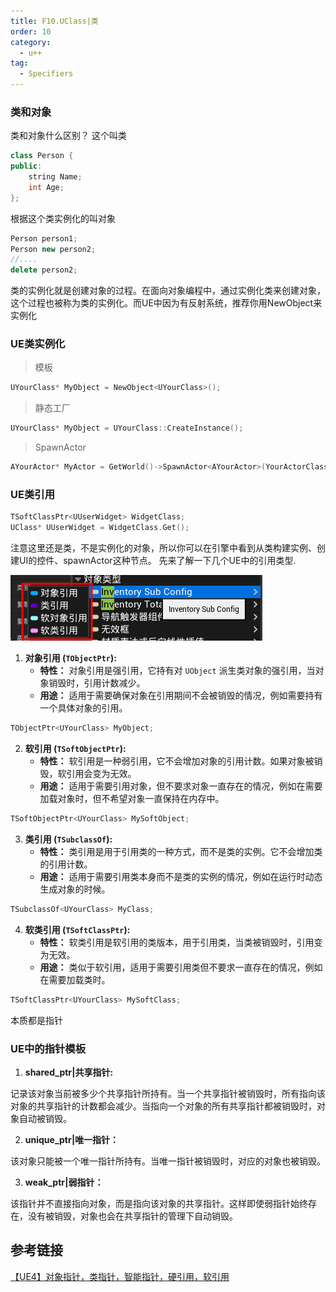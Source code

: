 ```yaml
---
title: F10.UClass|类
order: 10
category:
  - u++
tag:
  - Specifiers
---
```


### 类和对象

<chatmessage avatar="../../assets/emoji/hx.png" :avatarWidth="40" >
类和对象什么区别？
</chatmessage>

<chatmessage avatar="../../assets/emoji/dsyj.png" :avatarWidth="40" alignLeft>
这个叫类
</chatmessage>

```cpp
class Person {
public:
    string Name;
    int Age;
};
```
<chatmessage avatar="../../assets/emoji/dsyj.png" :avatarWidth="40" alignLeft>
根据这个类实例化的叫对象
</chatmessage>

```cpp
Person person1;
Person new person2;
//....
delete person2;
```
<chatmessage avatar="../../assets/emoji/ybk.png" :avatarWidth="40" alignLeft>
类的实例化就是创建对象的过程。在面向对象编程中，通过实例化类来创建对象，这个过程也被称为类的实例化。而UE中因为有反射系统，推荐你用NewObject来实例化
</chatmessage>

### UE类实例化

>模板
```cpp
UYourClass* MyObject = NewObject<UYourClass>();
```

>静态工厂

```cpp
UYourClass* MyObject = UYourClass::CreateInstance();
```

>SpawnActor

```cpp
AYourActor* MyActor = GetWorld()->SpawnActor<AYourActor>(YourActorClass, SpawnLocation, SpawnRotation);
```
### UE类引用

```cpp
TSoftClassPtr<UUserWidget> WidgetClass;
UClass* UUserWidget = WidgetClass.Get();
```
<chatmessage avatar="../../assets/emoji/ybk.png" :avatarWidth="40" alignLeft>
注意这里还是类，不是实例化的对象，所以你可以在引擎中看到从类构建实例、创建UI的控件、spawnActor这种节点。
</chatmessage>

<chatmessage avatar="../../assets/emoji/ybk.png" :avatarWidth="40" alignLeft>
先来了解一下几个UE中的引用类型.
</chatmessage>

![](..%2Fassets%2Floadassets002.png)

1. **对象引用 (`TObjectPtr`):**
   - **特性：** 对象引用是强引用，它持有对 `UObject` 派生类对象的强引用，当对象销毁时，引用计数减少。
   - **用途：** 适用于需要确保对象在引用期间不会被销毁的情况，例如需要持有一个具体对象的引用。

```cpp
TObjectPtr<UYourClass> MyObject;
```

2. **软引用 (`TSoftObjectPtr`):**
   - **特性：** 软引用是一种弱引用，它不会增加对象的引用计数。如果对象被销毁，软引用会变为无效。
   - **用途：** 适用于需要引用对象，但不要求对象一直存在的情况，例如在需要加载对象时，但不希望对象一直保持在内存中。

```cpp
TSoftObjectPtr<UYourClass> MySoftObject;
```


3. **类引用 (`TSubclassOf`):**
   - **特性：** 类引用是用于引用类的一种方式，而不是类的实例。它不会增加类的引用计数。
   - **用途：** 适用于需要引用类本身而不是类的实例的情况，例如在运行时动态生成对象的时候。

```cpp
TSubclassOf<UYourClass> MyClass;
```

4. **软类引用 (`TSoftClassPtr`):**
   - **特性：** 软类引用是软引用的类版本，用于引用类，当类被销毁时，引用变为无效。
   - **用途：** 类似于软引用，适用于需要引用类但不要求一直存在的情况，例如在需要加载类时。

```cpp
TSoftClassPtr<UYourClass> MySoftClass;
```
<chatmessage avatar="../../assets/emoji/ybk.png" :avatarWidth="40" alignLeft>
本质都是指针
</chatmessage>

### UE中的指针模板

1. **shared_ptr|共享指针:**

记录该对象当前被多少个共享指针所持有。当一个共享指针被销毁时，所有指向该对象的共享指针的计数都会减少。当指向一个对象的所有共享指针都被销毁时，对象自动被销毁。

2. **unique_ptr|唯一指针：**

该对象只能被一个唯一指针所持有。当唯一指针被销毁时，对应的对象也被销毁。

3. **weak_ptr|弱指针：**

该指针并不直接指向对象，而是指向该对象的共享指针。这样即使弱指针始终存在，没有被销毁，对象也会在共享指针的管理下自动销毁。

## 参考链接
[【UE4】对象指针，类指针，智能指针，硬引用，软引用](https://zhuanlan.zhihu.com/p/604213414#:~:text=%E8%BD%AF%E7%B1%BB%E5%BC%95%E7%94%A8%EF%BC%9A%20TSoftClassPtr%3CT%3E%20SoftClassRef%3B%20%E5%9C%A8%E8%93%9D%E5%9B%BE%E4%B8%AD%EF%BC%8C%E8%BD%AF%E7%B1%BB%E5%BC%95%E7%94%A8%E5%AF%B9%E5%BA%94%E7%9A%84%E6%98%AF%E6%B5%85%E7%B4%AB%E8%89%B2%E7%9A%84%E8%BD%AF%E7%B1%BB%E5%BC%95%E7%94%A8%EF%BC%9A%20%E4%B8%8D%E8%BF%87%EF%BC%8C%E8%BF%99%E4%B8%A4%E7%A7%8D%E4%B8%9C%E8%A5%BF%E6%9C%AC%E8%B4%A8%E4%B8%8A%E5%8F%AA%E6%98%AF%E4%B8%BA%E4%BA%86%E5%AD%98%E5%82%A8%E4%B8%80%E4%B8%AA%E8%B5%84%E4%BA%A7%E8%B7%AF%E5%BE%84%E3%80%82,%E5%A6%82%E6%9E%9C%E4%BD%A0%E4%B8%8D%E5%9C%A8%E4%B9%8E%E8%93%9D%E5%9B%BE%E5%B1%82%E6%98%BE%E7%A4%BA%E7%9A%84%E5%9B%BE%E6%A0%87%E7%9A%84%E8%AF%9D%EF%BC%8C%E5%AE%8C%E5%85%A8%E5%8F%AF%E4%BB%A5%E4%BD%BF%E7%94%A8%20FSoftObjectPath%20%E5%92%8C%20FSoftClassPath%20%E6%9D%A5%E4%BB%A3%E6%9B%BF%E4%BB%96%E4%BB%AC%E7%9A%84%E9%83%A8%E5%88%86%E5%8A%9F%E8%83%BD%E3%80%82)